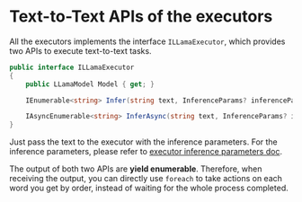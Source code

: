 # Text-to-Text APIs of the executors

All the executors implements the interface `ILLamaExecutor`, which provides two APIs to execute text-to-text tasks.

```cs
public interface ILLamaExecutor
{
    public LLamaModel Model { get; }

    IEnumerable<string> Infer(string text, InferenceParams? inferenceParams = null, CancellationToken token = default);

    IAsyncEnumerable<string> InferAsync(string text, InferenceParams? inferenceParams = null, CancellationToken token = default);
}
```

Just pass the text to the executor with the inference parameters. For the inference parameters, please refer to [executor inference parameters doc](./parameters.md).

The output of both two APIs are **yield enumerable**. Therefore, when receiving the output, you can directly use `foreach` to take actions on each word you get by order, instead of waiting for the whole process completed.